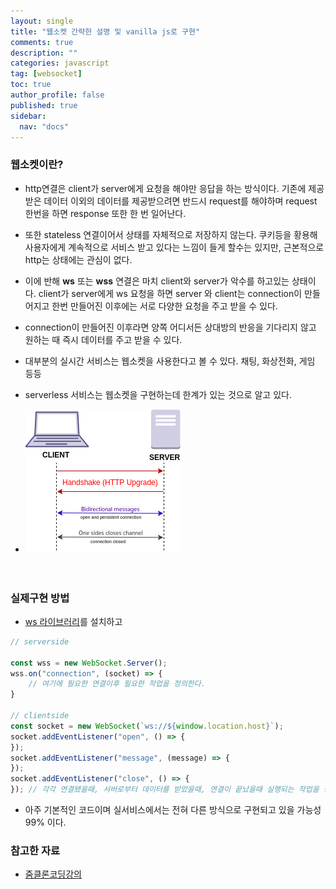 ```yaml
---
layout: single
title: "웹소켓 간략한 설명 및 vanilla js로 구현"
comments: true
description: ""
categories: javascript
tag: [websocket]
toc: true
author_profile: false
published: true
sidebar:
  nav: "docs"
---
```


### 웹소켓이란?

- http연결은 client가 server에게 요청을 해야만 응답을 하는 방식이다. 기존에 제공받은 데이터 이외의 데이터를 제공받으려면 반드시 request를 해야하며 request 한번을 하면 response 또한 한 번 일어난다.
- 또한 stateless 연결이어서 상태를 자체적으로 저장하지 않는다. 쿠키등을 황용해 사용자에게 계속적으로 서비스 받고 있다는 느낌이 들게 할수는 있지만, 근본적으로 http는 상태에는 관심이 없다.
- 이에 반해 **ws** 또는 **wss** 연결은 마치 client와 server가 악수를 하고있는 상태이다. client가 server에게 ws 요청을 하면 server 와 client는 connection이 만들어지고 한번 만들어진 이후에는 서로 다양한 요청을 주고 받을 수 있다.
- connection이 만들어진 이후라면 양쪽 어디서든 상대방의 반응을 기다리지 않고 원하는 때 즉시 데이터를 주고 받을 수 있다.
- 대부분의 실시간 서비스는 웹소켓을 사용한다고 볼 수 있다. 채팅, 화상전화, 게임 등등
- serverless 서비스는 웹소켓을 구현하는데 한계가 있는 것으로 알고 있다.

- ![](..\assets\images\Websocket_connection.png "이미지 출처 : https://commons.wikimedia.org/wiki/File:Websocket_connection.png")
  <br/><br/><br/>

### 실제구현 방법

- [ws 라이브러리](https://www.npmjs.com/package/ws)를 설치하고

```javascript
// serverside

const wss = new WebSocket.Server();
wss.on("connection", (socket) => {
    // 여기에 필요한 연결이후 필요한 작업을 정의한다.
}

// clientside
const socket = new WebSocket(`ws://${window.location.host}`);
socket.addEventListener("open", () => {
});
socket.addEventListener("message", (message) => {
});
socket.addEventListener("close", () => {
}); // 각각 연결됐을때, 서버로부터 데이터를 받았을때, 연결이 끝났을때 실행되는 작업을 정의하여 사용하면 된다.
```

- 아주 기본적인 코드이며 실서비스에서는 전혀 다른 방식으로 구현되고 있을 가능성 99% 이다.

### 참고한 자료

- [줌클론코딩강의](https://nomadcoders.co/noom/lobby)
